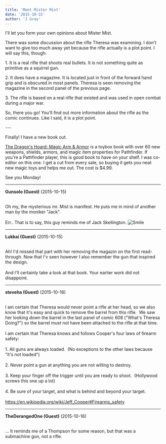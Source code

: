 ```yaml
---
title: 'Meet Mister Mist'
date: '2015-10-15'
author: 'J Gray'
---
```


<p>I'll let you form your own opinions about Mister Mist.</p><p>There was some discussion about the rifle Theresa was examining. I don't want to give too much away yet because the rifle actually is a plot point. I will say this, though.</p><p>1. It is a real rifle that shoots real bullets. It is not something quite as primitive as a squirrel gun.</p><p>2. It does have a magazine. It is located just in front of the forward hand grip and is obscured in most panels. Theresa is seen removing the magazine in the second panel of the previous page.</p><p>3. The rifle is based on a real rifle that existed and was used in open combat during a major war.</p><p>So, there you go! You'll find out more information about the rifle as the comic continues. Like I said, it is a plot point.</p><p>---</p><p>Finally! I have a new book out.</p><p><a href="http://drivethrurpg.com/product/161132/The-Dragons-Hoard-Magic-Arms--Armor" target="_blank">The Dragon's Hoard: Magic Arm &amp; Armor</a> is a toybox book with over 60 new weapons, shields, armors, and magic item properties for Pathfinder. If you're a Pathfinder player, this is good book to have on your shelf. I was co-editor on this one. I get a cut from every sale, so buying it gets you neat new magic toys and helps me out. The cost is $4.99.</p><p>See you Monday!</p>

---
**Gunsolo (Guest)** (2015-10-15)

<br> Oh my, the mysterious mr. Mist is manifest. He puts me in mind of another man by the moniker "Jack".  <br><br>Err..  That is to say, this guy reminds me of Jack Skellington. <img src="/smilies/smile.gif" alt="Smile" border="0">

---
**Lukkai (Guest)** (2015-10-15)

<br> Ah! I'd missed that part with her removing the magazin on the first read-through. Now that I'v seen however I also remember the gun that inspired the design.<br><br>And I'll certainly take a look at that book. Your earlier work did not disappoint.<br>

---
**steveha (Guest)** (2015-10-16)

<br> I am certain that Theresa would never point a rifle at her head, so we also know that it's easy and quick to remove the barrel from this rifle.&nbsp; We saw her looking down the barrel in the last panel of comic 608 ("What's Theresa Doing?") so the barrel must not have been attached to the rifle at that time.<br><br>I am certain that Theresa knows and follows Cooper's four laws of firearm safety:<br><br>1. All guns are always loaded.&nbsp; (No exceptions to the other laws because "it's not loaded")<br><br>2. Never point a gun at anything you are not willing to destroy.<br><br>3. Keep your finger off the trigger until you are ready to shoot.&nbsp; (Hollywood screws this one up a lot)<br><br>4. Be sure of your target, and what is behind and beyond your target.<br><br>https://en.wikipedia.org/wiki/Jeff_Cooper#Firearms_safety<br>

---
**TheDerangedOne (Guest)** (2015-10-16)

<br> ... It reminds me of a Thompson for some reason, but that was a submachine gun, not a rifle.

